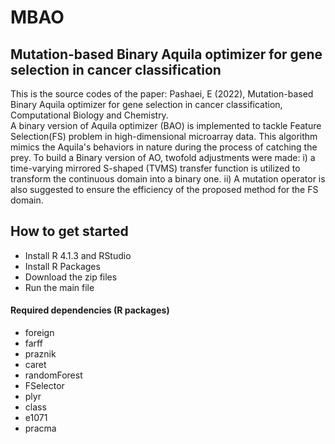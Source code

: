 # MBAO 
## Mutation-based Binary Aquila optimizer for gene selection in cancer classification
This is the source codes of the paper: Pashaei, E (2022), Mutation-based Binary Aquila optimizer for gene selection in cancer classification, Computational Biology and Chemistry.  
A binary version of Aquila optimizer (BAO) is implemented to tackle Feature Selection(FS) problem in high-dimensional microarray data. This algorithm mimics the Aquila's behaviors in nature during the process of catching the prey. To build a Binary version of AO, twofold adjustments were made: i) a time-varying mirrored S-shaped (TVMS) transfer function is utilized to transform the continuous domain into a binary one. ii) A mutation operator is also suggested to ensure the efficiency of the proposed method for the FS domain. 


## How to get started
- Install R 4.1.3 and RStudio 
- Install R Packages
- Download the zip files
- Run the main file

#### Required dependencies (R packages)
- foreign
- farff
- praznik
- caret
- randomForest
- FSelector
- plyr
- class
- e1071
- pracma

